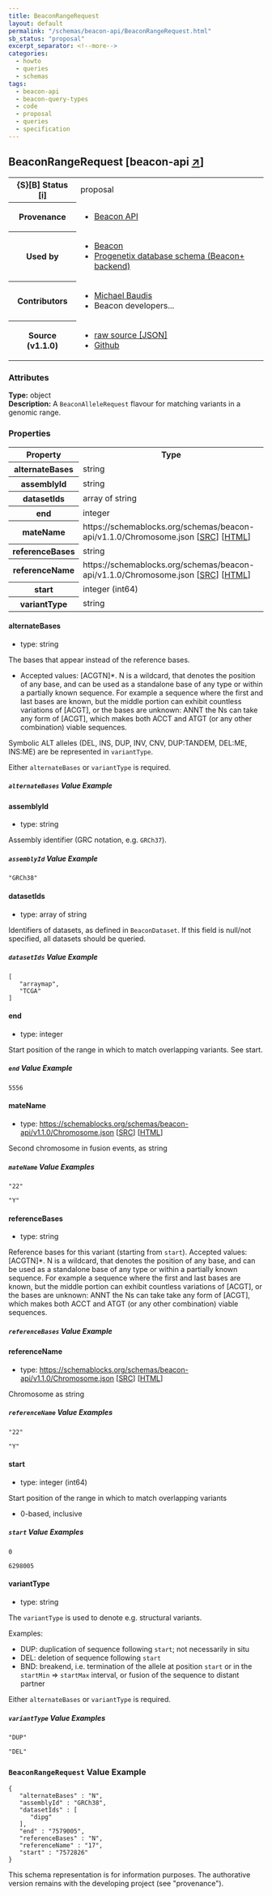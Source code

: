 ```yaml
---
title: BeaconRangeRequest
layout: default
permalink: "/schemas/beacon-api/BeaconRangeRequest.html"
sb_status: "proposal"
excerpt_separator: <!--more-->
categories:
  - howto
  - queries
  - schemas
tags:
  - beacon-api
  - beacon-query-types
  - code
  - proposal
  - queries
  - specification
---
```



<div id="schema-header-title">
  <h2>BeaconRangeRequest <span id="schema-header-title-project">[beacon-api <a href="https://github.com/ga4gh-beacon/beacon-query-types" target="_BLANK">&nearr;</a>]</span> </h2>
</div>

<table id="schema-header-table">
  <tr>
    <th>{S}[B] Status <a href="https://schemablocks.org/about/sb-status-levels.html">[i]</a></th>
    <td><div id="schema-header-status">proposal</div></td>
  </tr>

  <tr>
    <th>Provenance</th>
    <td>
      <ul>
<li><a href="https://github.com/ga4gh-beacon/specification/">Beacon API</a></li>
      </ul>
    </td>
  </tr>
  <tr>
    <th>Used by</th>
    <td>
      <ul>
<li><a href="https://github.com/ga4gh-beacon/specification/blob/master/beacon.yaml">Beacon</a></li>
<li><a href="https://github.com/progenetix/schemas/tree/master/main/yaml">Progenetix database schema (Beacon+ backend)</a></li>
      </ul>
    </td>
  </tr>

<!--more-->

  <tr>
    <th>Contributors</th>
    <td>
      <ul>
<li><a href="https://orcid.org/0000-0002-9903-4248">Michael Baudis</a></li>
<li>Beacon developers...</li>
      </ul>
    </td>
  </tr>
  <tr>
    <th>Source (v1.1.0)</th>
    <td>
      <ul>
        <li><a href="current/BeaconRangeRequest.json" target="_BLANK">raw source [JSON]</a></li>
        <li><a href="https://github.com/ga4gh-beacon/beacon-query-types/blob/master/schemas/BeaconRangeRequest.yaml" target="_BLANK">Github</a></li>
      </ul>
    </td>
  </tr>
</table>

<div id="schema-attributes-title">
  <h3>Attributes</h3>
</div>

  
__Type:__ object  
__Description:__ A `BeaconAlleleRequest` flavour for matching variants in a genomic range.

### Properties

<table id="schema-properties-table">
  <tr>
    <th>Property</th>
    <th>Type</th>
  </tr>
  <tr>
    <th>alternateBases</th>
    <td>string</td>
  </tr>
  <tr>
    <th>assemblyId</th>
    <td>string</td>
  </tr>
  <tr>
    <th>datasetIds</th>
    <td>array of string</td>
  </tr>
  <tr>
    <th>end</th>
    <td>integer</td>
  </tr>
  <tr>
    <th>mateName</th>
    <td>https://schemablocks.org/schemas/beacon-api/v1.1.0/Chromosome.json [<a href="https://schemablocks.org/schemas/beacon-api/v1.1.0/Chromosome.json" target="_BLANK">SRC</a>] [<a href="https://schemablocks.org/schemas/beacon-api/Chromosome.html" target="_BLANK">HTML</a>]</td>
  </tr>
  <tr>
    <th>referenceBases</th>
    <td>string</td>
  </tr>
  <tr>
    <th>referenceName</th>
    <td>https://schemablocks.org/schemas/beacon-api/v1.1.0/Chromosome.json [<a href="https://schemablocks.org/schemas/beacon-api/v1.1.0/Chromosome.json" target="_BLANK">SRC</a>] [<a href="https://schemablocks.org/schemas/beacon-api/Chromosome.html" target="_BLANK">HTML</a>]</td>
  </tr>
  <tr>
    <th>start</th>
    <td>integer (int64)</td>
  </tr>
  <tr>
    <th>variantType</th>
    <td>string</td>
  </tr>

</table>


#### alternateBases

* type: string

The bases that appear instead of the reference bases.   
* Accepted values: [ACGTN]*. N is a wildcard, that denotes the position 
of any base, and can be used as a standalone base of any type or within 
a partially known sequence. For example a sequence where the first and 
last bases are known, but the middle portion can exhibit countless 
variations of [ACGT], or the bases are unknown: ANNT the Ns can take any 
form of [ACGT], which makes both ACCT and ATGT (or any other combination)
viable sequences.

Symbolic ALT alleles (DEL, INS, DUP, INV, CNV, DUP:TANDEM, DEL:ME,
INS:ME) are be represented in `variantType`.

Either `alternateBases` or `variantType` is required.


##### `alternateBases` Value Example  


#### assemblyId

* type: string

Assembly identifier (GRC notation, e.g. `GRCh37`).

##### `assemblyId` Value Example  

```
"GRCh38"
```

#### datasetIds

* type: array of string

Identifiers of datasets, as defined in `BeaconDataset`. If this
field is null/not specified, all datasets should be queried.


##### `datasetIds` Value Example  

```
[
   "arraymap",
   "TCGA"
]
```

#### end

* type: integer

Start position of the range in which to match overlapping variants.
See start.


##### `end` Value Example  

```
5556
```

#### mateName

* type: https://schemablocks.org/schemas/beacon-api/v1.1.0/Chromosome.json [<a href="https://schemablocks.org/schemas/beacon-api/v1.1.0/Chromosome.json" target="_BLANK">SRC</a>] [<a href="https://schemablocks.org/schemas/beacon-api/Chromosome.html" target="_BLANK">HTML</a>]

Second chromosome in fusion events, as string


##### `mateName` Value Examples  

```
"22"
```
```
"Y"
```

#### referenceBases

* type: string

Reference bases for this variant (starting from `start`).
Accepted values: [ACGTN]*. N is a wildcard, that denotes the position of 
any base, and can be used as a standalone base of any type or within a 
partially known sequence. For example a sequence where the first and 
last bases are known, but the middle portion can exhibit countless 
variations of [ACGT], or the bases are unknown: ANNT the Ns can take 
take any form of [ACGT], which makes both ACCT and ATGT (or any other 
combination) viable sequences.


##### `referenceBases` Value Example  


#### referenceName

* type: https://schemablocks.org/schemas/beacon-api/v1.1.0/Chromosome.json [<a href="https://schemablocks.org/schemas/beacon-api/v1.1.0/Chromosome.json" target="_BLANK">SRC</a>] [<a href="https://schemablocks.org/schemas/beacon-api/Chromosome.html" target="_BLANK">HTML</a>]

Chromosome as string


##### `referenceName` Value Examples  

```
"22"
```
```
"Y"
```

#### start

* type: integer (int64)

Start position of the range in which to match overlapping variants    
* 0-based, inclusive


##### `start` Value Examples  

```
0
```
```
6298005
```

#### variantType

* type: string

The `variantType` is used to denote e.g. structural variants.

Examples:
* DUP: duplication of sequence following `start`; not necessarily in
situ
* DEL: deletion of sequence following `start`
* BND: breakend, i.e. termination of the allele at position
     `start` or in the `startMin` => `startMax` interval, or fusion
     of the sequence to distant partner


Either `alternateBases` or `variantType` is required.


##### `variantType` Value Examples  

```
"DUP"
```
```
"DEL"
```


### `BeaconRangeRequest` Value Example  

```
{
   "alternateBases" : "N",
   "assemblyId" : "GRCh38",
   "datasetIds" : [
      "dipg"
   ],
   "end" : "7579005",
   "referenceBases" : "N",
   "referenceName" : "17",
   "start" : "7572826"
}
```
<div id="schema-footer">
This schema representation is for information purposes. The authorative 
version remains with the developing project (see "provenance").
</div>


